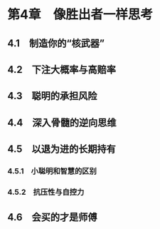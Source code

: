 # 第4章　像胜出者一样思考

## 4.1　制造你的“核武器”

## 4.2　下注大概率与高赔率

## 4.3　聪明的承担风险

## 4.4　深入骨髓的逆向思维

## 4.5　以退为进的长期持有

### 4.5.1　小聪明和智慧的区别

### 4.5.2　抗压性与自控力

## 4.6　会买的才是师傅
